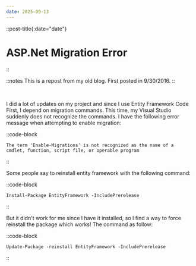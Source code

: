```yaml
---
date: 2025-09-13
---
```


::post-title{:date="date"}
# ASP.Net Migration Error
::

::notes
This is a repost from my old blog. First posted in 9/30/2016.
::

<br />

I did a lot of updates on my project and since I use Entity Framework Code First, I depend on migration commands. This time, my Visual Studio suddenly does not recognize the commands. I have the following error message when attempting to enable migration:

::code-block
```
The term 'Enable-Migrations' is not recognized as the name of a cmdlet, function, script file, or operable program
```
::

Some people say to reinstall entity framework with the following command:

::code-block
```
Install-Package EntityFramework -IncludePrerelease
```
::

But it didn't work for me since I have it installed, so I find a way to force reinstall the package which works! The command as follow:

::code-block
```
Update-Package -reinstall EntityFramework -IncludePrerelease
```
::